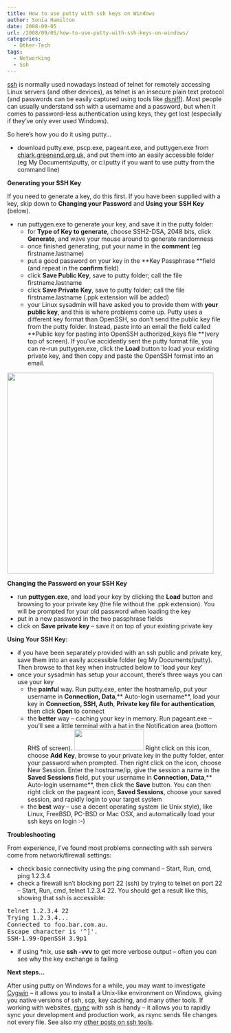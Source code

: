 ```yaml
---
title: How to use putty with ssh keys on Windows
author: Sonia Hamilton
date: 2008-09-05
url: /2008/09/05/how-to-use-putty-with-ssh-keys-on-windows/
categories:
  - Other-Tech
tags:
  - Networking
  - Ssh
---
```

[ssh][1] is normally used nowadays instead of telnet for remotely accessing Linux servers (and other devices), as telnet is an insecure plain text protocol (and passwords can be easily captured using tools like [dsniff][2]). Most people can usually understand ssh with a username and a password, but when it comes to password-less authentication using keys, they get lost (especially if they&#8217;ve only ever used Windows).

So here&#8217;s how you do it using putty&#8230;<!--more-->

  * download putty.exe, pscp.exe, pageant.exe, and puttygen.exe from [chiark.greenend.org.uk][3], and put them into an easily accessible folder (eg My Documents\putty, or c:\putty if you want to use putty from the command line)

**Generating your SSH Key**

If you need to generate a key, do this first. If you have been supplied with a key, skip down to **Changing your Password** and **Using your SSH Key** (below).

  * run puttygen.exe to generate your key, and save it in the putty folder: 
      * for **Type of Key to generate**, choose SSH2-DSA, 2048 bits, click **Generate**, and wave your mouse around to generate randomness
      * once finished generating, put your name in the **comment** (eg firstname.lastname)
      * put a good password on your key in the **Key Passphrase **field (and repeat in the **confirm** field)
      * click **Save Public Key**, save to putty folder; call the file firstname.lastname
      * click **Save Private Key**, save to putty folder; call the file firstname.lastname (.ppk extension will be added)
      * your Linux sysadmin will have asked you to provide them with **your public key**, and this is where problems come up. Putty uses a different key format than OpenSSH, so don&#8217;t send the public key file from the putty folder. Instead, paste into an email the field called **Public key for pasting into OpenSSH authorized_keys file **(very top of screen). If you&#8217;ve accidently sent the putty format file, you can re-run puttygen.exe, click the **Load** button to load your existing private key, and then copy and paste the OpenSSH format into an email.

[<img class="alignnone size-full wp-image-155" title="putty_openssh" src="http://blog.snowfrog.net/wp-content/uploads/2008/09/putty_openssh.png" alt="" width="480" height="467" />][4]

**Changing the Password on your SSH Key**

  * run **puttygen.exe**, and load your key by clicking the **Load** button and browsing to your private key (the file without the .ppk extension). You will be prompted for your old password when loading the key
  * put in a new password in the two passphrase fields
  * click on **Save private key** &#8211; save it on top of your existing private key

**Using Your SSH Key:**

  * if you have been separately provided with an ssh public and private key, save them into an easily accessible folder (eg My Documents/putty). Then browse to that key when instructed below to &#8216;load your key&#8217;
  * once your sysadmin has setup your account, there&#8217;s three ways you can use your key 
      * the **painful** way. Run putty.exe, enter the hostname/ip, put your username in **Connection, Data**,** Auto-login username**, load your key in **Connection, SSH, Auth**, **Private key file for authentication**, then click **Open** to connect
      * the **better** way &#8211; caching your key in memory. Run pageant.exe &#8211; you&#8217;ll see a little terminal with a hat in the Notification area (bottom RHS of screen). [<img class="alignnone size-full wp-image-164" title="pageant" src="http://blog.snowfrog.net/wp-content/uploads/2008/09/pageant.png" alt="" width="162" height="49" />][5] Right click on this icon, choose **Add Key**, browse to your private key in the putty folder, enter your password when prompted. Then right click on the icon, choose New Session. Enter the hostname/ip, give the session a name in the **Saved Sessions** field, put your username in **Connection, Data**,** Auto-login username**, then click the **Save** button. You can then right click on the pageant icon, **Saved Sessions**, choose your saved session, and rapidly login to your target system
      * the **best** way &#8211; use a decent operating system (ie Unix style), like Linux, FreeBSD, PC-BSD or Mac OSX, and automatically load your ssh keys on login :-)

**Troubleshooting**

From experience, I&#8217;ve found most problems connecting with ssh servers come from network/firewall settings:

  * check basic connectivity using the ping command &#8211; Start, Run, cmd, ping 1.2.3.4
  * check a firewall isn&#8217;t blocking port 22 (ssh) by trying to telnet on port 22 &#8211; Start, Run, cmd, telnet 1.2.3.4 22. You should get a result like this, showing that ssh is accessible:
<pre>telnet 1.2.3.4 22
Trying 1.2.3.4...
Connected to foo.bar.com.au.
Escape character is '^]'.
SSH-1.99-OpenSSH_3.9p1</pre>

  * if using *nix, use **ssh -vvv** to get more verbose output &#8211; often you can see why the key exchange is failing

**Next steps&#8230;**

After using putty on Windows for a while, you may want to investigate [Cygwin][6] &#8211; it allows you to install a Unix-like environment on Windows, giving you native versions of ssh, scp, key caching, and many other tools. If working with websites, [rsync][7] with ssh is handy &#8211; it allows you to rapidly sync your development and production work, as rsync sends file changes not every file. See also my [other posts on ssh tools][8].

 [1]: http://en.wikipedia.org/wiki/Secure_Shell
 [2]: http://monkey.org/~dugsong/dsniff/
 [3]: http://www.chiark.greenend.org.uk/~sgtatham/putty/download.html
 [4]: http://blog.snowfrog.net/wp-content/uploads/2008/09/putty_openssh.png
 [5]: http://blog.snowfrog.net/wp-content/uploads/2008/09/pageant.png
 [6]: http://www.cygwin.com/
 [7]: http://en.wikipedia.org/wiki/Rsync
 [8]: http://blog.snowfrog.net/tag/ssh/
